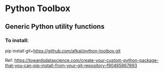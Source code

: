 # Python Toolbox

## Generic Python utility functions

### To install:
pip install git+https://github.com/afkal/python-toolbox.git

Ref: https://towardsdatascience.com/create-your-custom-python-package-that-you-can-pip-install-from-your-git-repository-f90465867893